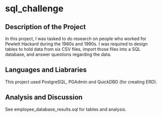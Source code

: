 # sql_challenge
## Description of the Project
In this project, I was tasked to do research on people who worked for Pewlett Hackard during the 1980s and 1990s. I was required to design tables to hold data from six CSV files, import those files into a SQL database, and answer questions regarding the data.

## Languages and Liabraries
This project used PostgreSQL, PGAdmin and QuickDBD (for creating ERD).

## Analysis and Discussion
See employee_database_results.sql for tables and analysis.